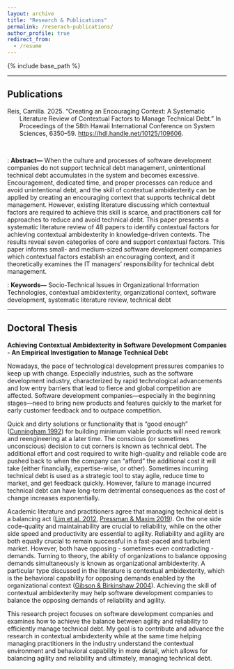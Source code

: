 ```yaml
---
layout: archive
title: "Research & Publications"
permalink: /reserach-publications/
author_profile: true
redirect_from:
  - /resume
---
```


{% include base_path %}

---
## Publications

<p style="padding-left: 2em; text-indent: -2em;">
  Reis, Camilla. 2025. “Creating an Encouraging Context: A Systematic Literature Review of Contextual Factors to Manage Technical Debt.” In Proceedings of the 58th Hawaii International Conference on System Sciences, 6350–59. <a href="url">https://hdl.handle.net/10125/109606</a>.
</p>
&nbsp;

: **Abstract—** 
When the culture and processes of software development companies do not support technical debt management, unintentional technical debt accumulates in the system and becomes excessive. Encouragement, dedicated time, and proper processes can reduce and avoid unintentional debt, and the skill of contextual ambidexterity can be applied by creating an encouraging context that supports technical debt management. However, existing literature discussing which contextual factors are required to achieve this skill is scarce, and practitioners call for approaches to reduce and avoid technical debt. This paper presents a systematic literature review of 48 papers to identify contextual factors for achieving contextual ambidexterity in knowledge-driven contexts. The results reveal seven categories of core and support contextual factors. This paper informs small- and medium-sized software development companies which contextual factors establish an encouraging context, and it theoretically examines the IT managers’ responsibility for technical debt management.

: **Keywords—** 
Socio-Technical Issues in Organizational Information Technologies, contextual ambidexterity, organizational context, software development, systematic literature review, technical debt

---

## Doctoral Thesis

**Achieving Contextual Ambidexterity in Software Development Companies - An Empirical Investigation to Manage Technical Debt**

Nowadays, the pace of technological development pressures companies to keep up with change. Especially industries, such as the software development industry, characterized by rapid technological advancements and low entry barriers that lead to fierce and global competition are affected. Software development companies—especially in the beginning stages—need to bring new products and features quickly to the market for early customer feedback and to outpace competition.

Quick and dirty solutions or functionality that is “good enough” ([Cunningham 1992](https://dl.acm.org/doi/pdf/10.1145/157710.157715)) for building minimum viable products will need rework and reengineering at a later time. The conscious (or sometimes unconscious) decision to cut corners is known as technical debt. The additional effort and cost required to write high-quality and reliable code are pushed back to when the company can “afford” the additional cost it will take (either financially, expertise-wise, or other). Sometimes incurring technical debt is used as a strategic tool to stay agile, reduce time to market, and get feedback quickly. However, failure to manage incurred technical debt can have long-term detrimental consequences as the cost of change increases exponentially.

Academic literature and practitioners agree that managing technical debt is a balancing act ([Lim et al. 2012](https://ieeexplore.ieee.org/document/6280547), [Pressman & Maxim 2019](https://g.co/kgs/aTL3KVU)). On the one side code-quality and maintainability are crucial to reliability, while on the other side speed and productivity are essential to agility. Reliability and agility are both equally crucial to remain successful in a fast-paced and turbulent market. However, both have opposing - sometimes even contradicting - demands. Turning to theory, the ability of organizations to balance opposing demands simultaneously is known as organizational ambidexterity. A particular type discussed in the literature is contextual ambidexterity, which is the behavioral capability for opposing demands enabled by the organizational context ([Gibson & Birkinshaw 2004](https://www.jstor.org/stable/20159573)). Achieving the skill of contextual ambidexterity may help software development companies to balance the opposing demands of reliability and agility.

This research project focuses on software development companies and examines how to achieve the balance between agility and reliability to efficiently manage technical debt. My goal is to contribute and advance the research in contextual ambidexterity while at the same time helping managing practitioners in the industry understand the contextual environment and behavioral capability in more detail, which allows for balancing agility and reliability and ultimately, managing technical debt.
